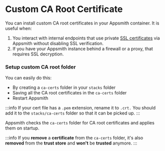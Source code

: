 # Custom CA Root Certificate

You can install custom CA root certificates in your Appsmith container. It is useful when:

1. You interact with internal endpoints that use private [SSL certificates](./#custom-ssl-certificate) via Appsmith without disabling SSL verification.
2. If you have your Appsmith instance behind a firewall or a proxy, that requires SSL decryption.

### Setup custom CA root folder

You can easily do this:

* By creating a `ca-certs` folder in your `stacks` folder
* Saving all the CA root certificates in the `ca-certs` folder
* Restart Appsmith

:::info
If your cert file has a `.pem` extension, rename it to `.crt.` You should add it to the `stacks/ca-certs` folder so that it can be picked up.
:::

Appsmith checks the `ca-certs` folder for CA root certificates and applies them on startup.

:::info
If you **remove** a **certificate** from the `ca-certs` folder, it's also **removed** from the **trust store** and **won't** be **trusted** anymore.
:::
